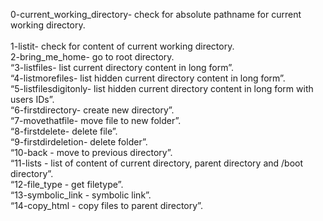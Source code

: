 0-current_working_directory- check for absolute pathname for current working directory.<br />  
1-listit- check for content of current working directory. <br />
2-bring_me_home- go to root directory. <br />
“3-listfiles- list current directory content in long form”. <br />
“4-listmorefiles- list hidden current directory content in long form”. <br />
“5-listfilesdigitonly- list hidden current directory content in long form with users IDs”. <br />
“6-firstdirectory- create new directory”. <br />
“7-movethatfile- move file to new folder”. <br />
“8-firstdelete- delete file”.  <br /> 
“9-firstdirdeletion- delete folder”. <br />
“10-back - move to previous directory”.  <br />
“11-lists - list of content of current directory, parent directory and /boot directory”.  <br />
“12-file_type - get filetype”.  <br />
“13-symbolic_link - symbolic link”. <br />
“14-copy_html - copy files to parent directory”.

